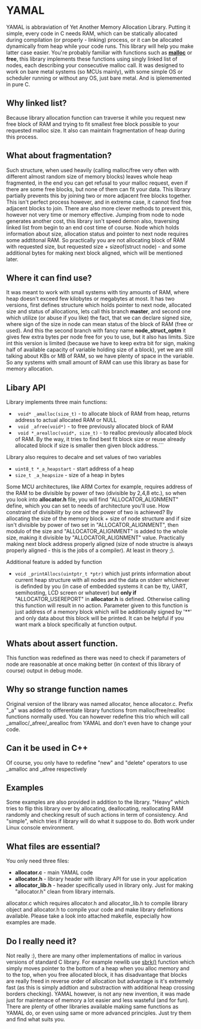# YAMAL

YAMAL is abbraviation of Yet Another Memory Allocation Library. Putting it simple, every code in C needs RAM, which can be statically allocated during compilation (or properly - linking) process, or it can be allocated dynamically from heap while your code runs. This library will help you make latter case easier.
You're probably familiar with functions such as [**malloc**](https://en.wikipedia.org/wiki/C_dynamic_memory_allocation) or **free**, this library implements these functions using singly linked list of nodes, each describing your consecutive malloc call. It was designed to work on bare metal systems (so MCUs mainly), with some simple OS or scheduler running or without any OS, just bare metal. And is iplememented in pure C.

## Why linked list?
Because library allocation function can traverse it while you request new free block of RAM and trying to fit smallest free block possible to your requested malloc size. It also can maintain fragmentation of heap during this process.

## What about fragmentation?
Such structure, when used heavily (calling malloc/free very often with different almost random size of memory blocks) leaves whole heap fragmented, in the end you can get refusal to your malloc request, even if there are some free blocks, but none of them can fit your data. This library partially prevents this by joining two or more adjacent free blocks together. This isn't perfect process however, and in extreme case, it cannot find free adjacent blocks to join. There are also more clever methods to prevent this, however not very time or memory effective. Jumping from node to node generates another cost, this library isn't speed demon also, traversing linked list from begin to an end cost time of course. Node which holds information about size, allocation status and pointer to next node requires some addtitonal RAM. So practically you are not allocating block of RAM with requested size, but requested size + sizeof(struct node) - and some additional bytes for making next block aligned, which will be mentioned later.

## Where it can find use?
It was meant to work with small systems with tiny amounts of RAM, where heap doesn't exceed few kilobytes or megabytes at most. It has two versions, first defines structure which holds pointer to next node, allocated size and status of allocations, lets call this branch **master**, and second one which utilize (or abuse if you like) the fact, that we can declare signed size, where sign of the size in node can mean status of the block of RAM (free or used). And this the second branch with fancy name **node_struct_optm** it gives few extra bytes per node free for you to use, but it also has limits. Size int this version is limited (because we have to keep extra bit for sign, making half of available capacity of variable holding size of a block), yet we are still talking about KBs or MB of RAM, so we have plenty of space in the variable. So any systems with small amount of RAM can use this library as base for memory allocation.

## Libary API
Library implements three main functions:

 - ``` void* _amalloc(size_t)``` - to allocate block of RAM from heap, returns address to actual allocated RAM or NULL
 - ``` void _afree(void*)``` - to free previously allocated block of RAM
 - ``` void *_arealloc(void*, size_t)``` - to realloc previously allocated block of RAM. By the way, it tries to find best fit block size or reuse already allocated block if size is smaller then given block address.```

Library also requires to decalre and set values of two variables
- ```uint8_t *_a_heapstart``` - start address of a heap
- ```size_t _a_heapsize```  - size of a heap in bytes

Some MCU architectures, like ARM Cortex for example, requires address of the RAM to be divisible by power of two (divisible by 2,4,8 etc.), so when you look into **allocator.h** file, you will find "ALLOCATOR_ALIGNMENT" define, which you can set to needs of architecture you'll use. How constraint of divisibility by one od the power of two is achieved? By allocating the size of the memory block + size of node structure and if size isn't divisible by power of two set in "ALLOCATOR_ALIGNMENT", then modulo of the size and "ALLOCATOR_ALIGNMENT" is added to the whole size, making it divisible by "ALLOCATOR_ALIGNMENT" value. Practically making next block address properly aligned (size of node structre is always properly aligned - this is the jobs of a compiler). At least in theory ;).

Additional feature is added by function
- ```void _printAllocs(uintptr_t *ptr)```
which just prints information about current heap structure with all nodes and the data on stderr whichever is definded by you (in case of embedded systems it can be tty, UART, semihosting, LCD screen or whatever) but **only if** "ALLOCATOR_USEREPORT" in **allocator.h** is defined. Otherwise calling this function will result in no action. Parameter given to this function is just address of a memory block which will be additionally signed by '**' and only data about this block will be printed. It can be helpful if you want mark a block specifically at function output.

## Whats about assert function.
This function was redefined as there was need to check if parameters of node are reasonable at once making better (in context of this library of course) output in debug mode.

## Why so strange function names
Original version of the library was named allocator, hence allocator.c. Prefix "_a" was added to differentiate library functions from malloc/free/realloc functions normally used. You can however redefine this trio which will call _amalloc/_afree/_arealloc from YAMAL and don't even have to change your code.

## Can it be used in C++
Of course, you only have to redefine "new" and "delete" operators to use _amalloc and _afree respectively

## Examples
Some examples are also provided in addition to the library. "Heavy" which tries to flip this library over by allocating, deallocating, reallocating RAM randomly and checking result of such actions in term of consistency. And "simple", which tries if library will do what it suppose to do. Both work under Linux console environment.

## What files are essential?
You only need three files:
- **allocator.c** - main YAMAL code
- **allocator.h** - library header with library API for use in your application
- **allocator_lib.h** - header specifically used in library only. Just for making "allocator.h" clean from library internals.

allocator.c which requires allocator.h and allocator_lib.h to compile library object and allocator.h to compile your code and make library definitions available. Please take a look into attached makefile, especially how examples are made.

## Do I really need it?
Not really :), there are many other implementations of malloc in various versions of standard C library. For example newlib use [sbrk()](https://en.wikipedia.org/wiki/Sbrk) function which simply moves pointer to the bottom of a heap when you alloc memory and to the top, when you free allocated block, it has disadvantage that blocks are really freed in reverse order of allocation but advantage is it's extremely fast (as this is simply addtion and substraction with additional heap crossing borders checking). YAMAL however, is not any new invention, it was made just for maintenace of memory a lot easier and less wasteful (and for fun). There are plenty of other libraries available making same functions as YAMAL do, or even using same or more advanced principles. Just try them and find what suits you.

